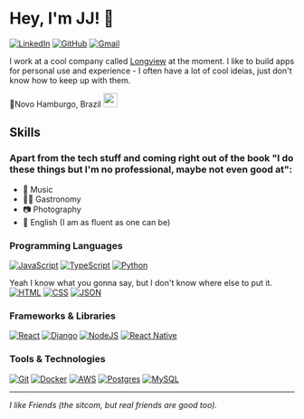  # Hey, I'm JJ! 🤠
 

 [![LinkedIn](https://img.shields.io/badge/LinkedIn-%230077B5.svg?style=for-the-badge&logo=linkedin&logoColor=white)](https://www.linkedin.com/in/vitor-gerhardt-253143210/)
 [![GitHub](https://img.shields.io/badge/GitHub-%23121011.svg?style=for-the-badge&logo=github&logoColor=white)](https://github.com/londonplayer)
 [![Gmail](https://img.shields.io/badge/Gmail-D14836?style=for-the-badge&logo=gmail&logoColor=white)](mailto:jvgerhardt@gmail.com)
 

 I work at a cool company called [Longview](https://www.instagram.com/longview_tecnologia/) at the moment. I like to build apps for personal use and experience - I often have a lot of cool ideias, just don't know how to keep up with them.
 
 📍Novo Hamburgo, Brazil <img src="https://media3.giphy.com/media/v1.Y2lkPTc5MGI3NjExZmgwbXlsbGVsam96ZTc3ZXZpOG1rMXcwbTJudmI0a3hvd2ZtcDNuMyZlcD12MV9pbnRlcm5hbF9naWZfYnlfaWQmY3Q9Zw/bIqdxoOVJ2oak/giphy.gif" width="25">
   
 
 ## Skills

 ### Apart from the tech stuff and coming right out of the book "I do these things but I'm no professional, maybe not even good at": 
- 🎼 Music
- 🧑‍🍳 Gastronomy
- 📷 Photography
- 📘 English (I am as fluent as one can be)
   

 ### Programming Languages
 

 [![JavaScript](https://img.shields.io/badge/JavaScript-F7DF1E?logo=javascript&logoColor=000)](#)
 [![TypeScript](https://img.shields.io/badge/TypeScript-3178C6?logo=typescript&logoColor=fff)](#)
 [![Python](https://img.shields.io/badge/Python-3776AB?logo=python&logoColor=fff)](#)

 Yeah I know what you gonna say, but I don't know where else to put it.
 [![HTML](https://img.shields.io/badge/HTML-%23E34F26.svg?logo=html5&logoColor=white)](#)
 [![CSS](https://img.shields.io/badge/CSS-1572B6?logo=css3&logoColor=fff)](#)
 [![JSON](https://img.shields.io/badge/JSON-000?logo=json&logoColor=fff)](#)
 

 ### Frameworks & Libraries
 

 [![React](https://img.shields.io/badge/React-%2320232a.svg?logo=react&logoColor=%2361DAFB)](#)
 [![Django](https://img.shields.io/badge/Django-%23092E20.svg?logo=django&logoColor=white)](#)
 [![NodeJS](https://img.shields.io/badge/Node.js-6DA55F?logo=node.js&logoColor=white)](#)
 [![React Native](https://img.shields.io/badge/React_Native-%2320232a.svg?logo=react&logoColor=%2361DAFB)](#)
 

 ### Tools & Technologies
 

 [![Git](https://img.shields.io/badge/Git-F05032?logo=git&logoColor=fff)](#)
 [![Docker](https://img.shields.io/badge/Docker-2496ED?logo=docker&logoColor=fff)](#)
 [![AWS](https://img.shields.io/badge/AWS-%23FF9900.svg?logo=amazon-web-services&logoColor=white)](#)
 [![Postgres](https://img.shields.io/badge/Postgres-%23316192.svg?logo=postgresql&logoColor=white)](#)
 [![MySQL](https://img.shields.io/badge/MySQL-4479A1?logo=mysql&logoColor=fff)](#)
 

 ---
 

 _I like Friends (the sitcom, but real friends are good too)._
